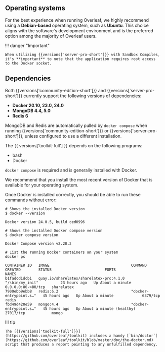 ## Operating systems ##

For the best experience when running Overleaf, we highly recommend using a **Debian-based** operating system, such as **Ubuntu**. This choice aligns with the software's development environment and is the preferred option among the majority of Overleaf users.

!!! danger "Important"

    When utilizing {{versions['server-pro-short']}} with Sandbox Compiles, it's **important** to note that the application requires root access to the Docker socket. 

## Dependencies ##

Both {{versions['community-edition-short']}} and {{versions['server-pro-short']}} currently support the following versions of dependencies:

- **Docker 20.10, 23.0, 24.0**
- **MongoDB 4.4, 5.0**
- **Redis 6**

MongoDB and Redis are automatically pulled by `docker compose` when running {{versions['community-edition-short']}} or {{versions['server-pro-short']}}, unless configured to use a different installation.

The {{ versions['toolkit-full'] }} depends on the following programs:

- bash
- Docker

`docker compose` is required and is generally installed with Docker.

We recommend that you install the most recent version of Docker that is available for your operating system.

Once Docker is installed correctly, you should be able to run these commands without error:

```
# Shows the installed Docker version
$ docker --version

Docker version 24.0.5, build ced0996

# Shows the installed Docker compose version
$ docker compose version

Docker Compose version v2.20.2

# List the running Docker containers on your system
docker ps

CONTAINER ID   IMAGE                                     COMMAND                  CREATED        STATUS                        PORTS                NAMES
b1fadcd1dcb1   quay.io/sharelatex/sharelatex-pro:4.1.0   "/sbin/my_init"          23 hours ago   Up About a minute             0.0.0.0:80->80/tcp   sharelatex
7900ebb9ebb8   redis:6.2                                 "docker-entrypoint.s…"   45 hours ago   Up About a minute             6379/tcp             redis
fbd49d420e59   mongo:4.4                                 "docker-entrypoint.s…"   45 hours ago   Up About a minute (healthy)   27017/tcp            mongo
```

!!! tip

    The [{{versions['toolkit-full']}}](https://github.com/overleaf/toolkit) includes a handy [`bin/doctor`](https://github.com/overleaf/toolkit/blob/master/doc/the-doctor.md) script that produces a report pointing to any unfulfilled dependency.